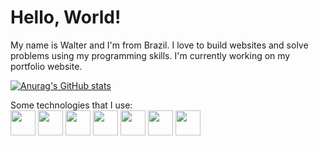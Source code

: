 <h1>Hello, World!</h1>

My name is Walter and I'm from Brazil. I love to build websites and solve problems using my programming skills. I'm currently working on my portfolio website.

[![Anurag's GitHub stats](https://github-readme-stats.vercel.app/api?username=wscneto)](https://github.com/anuraghazra/github-readme-stats)

Some technologies that I use:
<br>
<img height="40" src="https://cdn.jsdelivr.net/gh/devicons/devicon/icons/html5/html5-plain.svg" />
<img height="40" src="https://cdn.jsdelivr.net/gh/devicons/devicon/icons/css3/css3-plain.svg" />
<img height="40" src="https://cdn.jsdelivr.net/gh/devicons/devicon/icons/javascript/javascript-plain.svg" />
<img height="40" src="https://cdn.jsdelivr.net/gh/devicons/devicon/icons/bootstrap/bootstrap-plain-wordmark.svg" />
<img height="40" src="https://cdn.jsdelivr.net/gh/devicons/devicon/icons/csharp/csharp-plain.svg" />
<img height="40" src="https://cdn.jsdelivr.net/gh/devicons/devicon/icons/dotnetcore/dotnetcore-original.svg" />
<img height="40" src="https://cdn.jsdelivr.net/gh/devicons/devicon/icons/mysql/mysql-original-wordmark.svg" />

